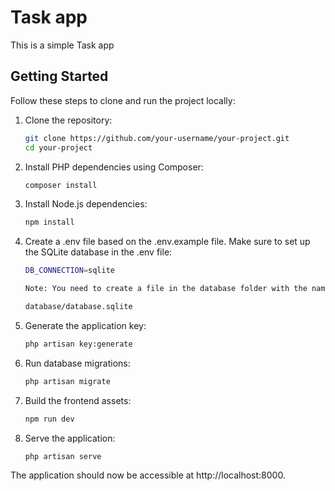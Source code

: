 # Task app

This is a simple Task app

## Getting Started

Follow these steps to clone and run the project locally:

1. Clone the repository:

   ```bash
   git clone https://github.com/your-username/your-project.git
   cd your-project

2. Install PHP dependencies using Composer:
    ```bash
    composer install

3. Install Node.js dependencies:
    ```bash
    npm install

4. Create a .env file based on the .env.example file. Make sure to set up the SQLite database in the .env file:
    ```bash
    DB_CONNECTION=sqlite

    Note: You need to create a file in the database folder with the name database.sqlite

    database/database.sqlite

5. Generate the application key:
    ```bash
    php artisan key:generate

6. Run database migrations:
    ```bash
    php artisan migrate

7. Build the frontend assets:
    ```bash
    npm run dev

8. Serve the application:
    ```bash
    php artisan serve

The application should now be accessible at http://localhost:8000.